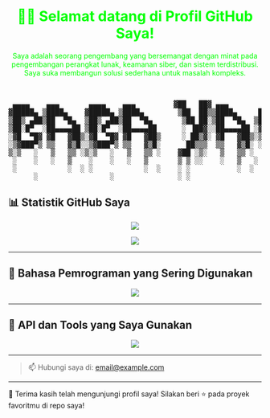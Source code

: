 <!-- Tema hitam-hijau - gunakan dark mode friendly elements -->

<h1 align="center" style="color:#00ff00;">👨‍💻 Selamat datang di Profil GitHub Saya!</h1>

<p align="center" style="color:#00ff00;">
  Saya adalah seorang pengembang yang bersemangat dengan minat pada pengembangan perangkat lunak, keamanan siber, dan sistem terdistribusi.
  Saya suka membangun solusi sederhana untuk masalah kompleks.
</p>

<pre>


 ▄▄▄▄    ▄▄▄       ▄▄▄▄    ▄▄▄         ▓██   ██▓ ▄▄▄        ▄████  ▄▄▄      
▓█████▄ ▒████▄    ▓█████▄ ▒████▄        ▒██  ██▒▒████▄     ██▒ ▀█▒▒████▄    
▒██▒ ▄██▒██  ▀█▄  ▒██▒ ▄██▒██  ▀█▄       ▒██ ██░▒██  ▀█▄  ▒██░▄▄▄░▒██  ▀█▄  
▒██░█▀  ░██▄▄▄▄██ ▒██░█▀  ░██▄▄▄▄██      ░ ▐██▓░░██▄▄▄▄██ ░▓█  ██▓░██▄▄▄▄██ 
░▓█  ▀█▓ ▓█   ▓██▒░▓█  ▀█▓ ▓█   ▓██▒     ░ ██▒▓░ ▓█   ▓██▒░▒▓███▀▒ ▓█   ▓██▒
░▒▓███▀▒ ▒▒   ▓▒█░░▒▓███▀▒ ▒▒   ▓▒█░      ██▒▒▒  ▒▒   ▓▒█░ ░▒   ▒  ▒▒   ▓▒█░
▒░▒   ░   ▒   ▒▒ ░▒░▒   ░   ▒   ▒▒ ░    ▓██ ░▒░   ▒   ▒▒ ░  ░   ░   ▒   ▒▒ ░
 ░    ░   ░   ▒    ░    ░   ░   ▒       ▒ ▒ ░░    ░   ▒   ░ ░   ░   ░   ▒   
 ░            ░  ░ ░            ░  ░    ░ ░           ░  ░      ░       ░  ░
      ░                 ░               ░ ░                                 
</pre>

## 📊 Statistik GitHub Saya

<p align="center">
  <img src="https://github-readme-stats.vercel.app/api?username=bbyg-0&show_icons=true&theme=tokyonight&title_color=00ff00&icon_color=00ff00&text_color=00ff00&bg_color=000000" />
</p>

<p align="center">
  <img src="https://github-readme-streak-stats.herokuapp.com?user=bbyg-0&theme=tokyonight&date_format=M%20j%5B%2C%20Y%5D&stroke=00FF00&ring=00FF00&currStreakLabel=00FF00&fire=00FF00&sideLabels=00FF00&background=000000" />
</p>

---

## 🧠 Bahasa Pemrograman yang Sering Digunakan

<p align="center">
  <img src="https://github-readme-stats.vercel.app/api/top-langs/?username=bbyg-0&layout=compact&theme=tokyonight&title_color=00ff00&text_color=00ff00&bg_color=000000" />
</p>

---

## 🔗 API dan Tools yang Saya Gunakan

<p align="center">
  <img src="https://skillicons.dev/icons?i=linux,bash,vscode,git,github,java,python,c,cpp,js,html,css&theme=dark" />
</p>

---

> 📫 Hubungi saya di: [email@example.com](mailto:email@example.com)

---

🖤 Terima kasih telah mengunjungi profil saya! Silakan beri ⭐ pada proyek favoritmu di repo saya!

